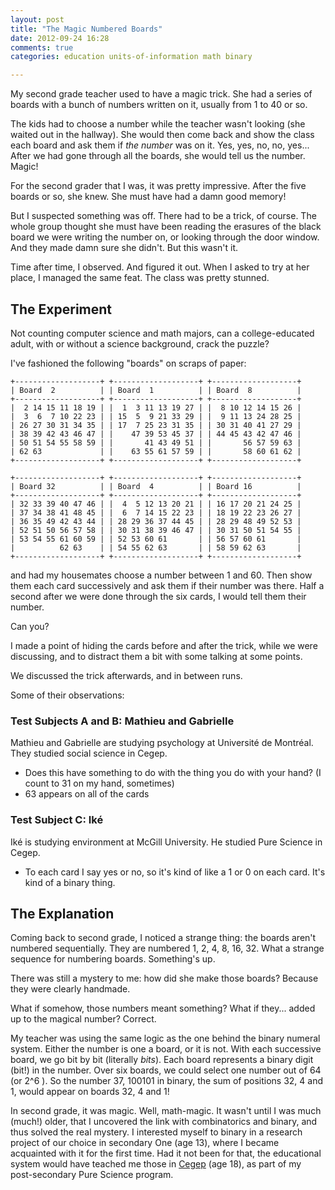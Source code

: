 ```yaml
---
layout: post
title: "The Magic Numbered Boards"
date: 2012-09-24 16:28
comments: true
categories: education units-of-information math binary

---
```


My second grade teacher used to have a magic trick. She had a series of
boards with a bunch of numbers written on it, usually from 1 to 40 or
so.

The kids had to choose a number while the teacher wasn't looking (she
waited out in the hallway). She would then come back and show the class
each board and ask them if *the number* was on it. Yes, yes, no,
no, yes...
After we had gone through all the boards, she would tell us the number.
Magic!

<!-- more -->

For the second grader that I was, it was pretty impressive. After the
five boards or so, she knew. She must have had a damn good memory!

But I suspected something was off. There had to be a trick, of course.
The whole group thought she must have been reading the erasures of the
black board we were writing the number on, or looking through the door
window. And they made damn sure she didn't. But this wasn't it.

Time after time, I observed. And figured it out. When I asked to try at
her place, I managed the same feat. The class was pretty stunned.

The Experiment
--------------
Not counting computer science and math majors, can a 
college-educated adult, with or without a science background, crack 
the puzzle?

I've fashioned the following "boards" on scraps of paper:

    +-------------------+ +-------------------+ +-------------------+
    | Board  2          | | Board  1          | | Board  8          |
    +-------------------+ +-------------------+ +-------------------+
    |  2 14 15 11 18 19 | |  1  3 11 13 19 27 | |  8 10 12 14 15 26 |
    |  3  6  7 10 22 23 | | 15  5  9 21 33 29 | |  9 11 13 24 28 25 |
    | 26 27 30 31 34 35 | | 17  7 25 23 31 35 | | 30 31 40 41 27 29 |
    | 38 39 42 43 46 47 | |    47 39 53 45 37 | | 44 45 43 42 47 46 |
    | 50 51 54 55 58 59 | |       41 43 49 51 | |       56 57 59 63 |
    | 62 63             | |    63 55 61 57 59 | |       58 60 61 62 |
    +-------------------+ +-------------------+ +-------------------+

    +-------------------+ +-------------------+ +-------------------+
    | Board 32          | | Board  4          | | Board 16          |
    +-------------------+ +-------------------+ +-------------------+
    | 32 33 39 40 47 46 | |  4  5 12 13 20 21 | | 16 17 20 21 24 25 |
    | 37 34 38 41 48 45 | |  6  7 14 15 22 23 | | 18 19 22 23 26 27 |
    | 36 35 49 42 43 44 | | 28 29 36 37 44 45 | | 28 29 48 49 52 53 |
    | 52 51 50 56 57 58 | | 30 31 38 39 46 47 | | 30 31 50 51 54 55 |
    | 53 54 55 61 60 59 | | 52 53 60 61       | | 56 57 60 61       |
    |          62 63    | | 54 55 62 63       | | 58 59 62 63       |
    +-------------------+ +-------------------+ +-------------------+


and had my housemates choose a number between 1 and 60. Then show
them each card successively and ask them if their number was there.
Half a second after we were done through the six cards, I would
tell them their number.

Can you?

I made a point of hiding the cards before and after the trick, while
we were discussing, and to distract them a bit with some talking at
some points.

We discussed the trick afterwards, and in between runs.

Some of their observations:

### Test Subjects A and B: Mathieu and Gabrielle ###
Mathieu and Gabrielle are studying psychology at Université de Montréal.
They studied social science in Cegep.

* Does this have something to do with the thing you do with your hand?
  (I count to 31 on my hand, sometimes)
* 63 appears on all of the cards

### Test Subject C: Iké ###
Iké is studying environment at McGill University. He studied Pure 
Science in Cegep.

* To each card I say yes or no, so it's kind of like a 1 or 0 on each
  card. It's kind of a binary thing.

The Explanation
---------------
Coming back to second grade, I noticed a strange thing: the boards
aren't numbered sequentially. They are
numbered 1, 2, 4, 8, 16, 32. What a strange sequence for numbering 
boards. Something's up.

There was still a mystery to me: how did she make those boards? 
Because they were clearly handmade.

What if somehow, those numbers meant something? What if they...
added up to the magical number? Correct.

My teacher was using the same logic as the one behind the binary numeral
system. Either the number is one a board, or it is not. With each
successive board, we go bit by bit (literally *bits*). Each board represents
a binary digit
(bit!) in the number. Over six boards, we could select one number out of
64 (or 2^6 ). So the number 37, 100101 in binary, the sum of positions
32, 4 and 1, would appear on boards 32, 4 and 1!

In second grade, it was magic. Well, math-magic. It wasn't until I was
much (much!) older, that I uncovered the link with combinatorics and
binary, and thus solved the real mystery. I interested myself to binary
in a research project of our choice in secondary One (age 13), where I
became acquainted with it for the first time.  Had it not been for that,
the educational system would have teached me those in [Cegep][CEGEP]
(age 18), as part of my post-secondary Pure Science program.


[CEGEP]: http://en.wikipedia.org/wiki/CEGEP
